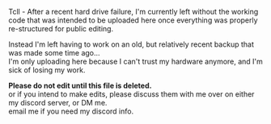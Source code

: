 Tcll - After a recent hard drive failure, I'm currently left without the working code that was intended to be uploaded here once everything was properly re-structured for public editing.

Instead I'm left having to work on an old, but relatively recent backup that was made some time ago...<br>
I'm only uploading here because I can't trust my hardware anymore, and I'm sick of losing my work.

**Please do not edit until this file is deleted.**<br>
or if you intend to make edits, please discuss them with me over on either my discord server, or DM me.<br>
email me if you need my discord info.
